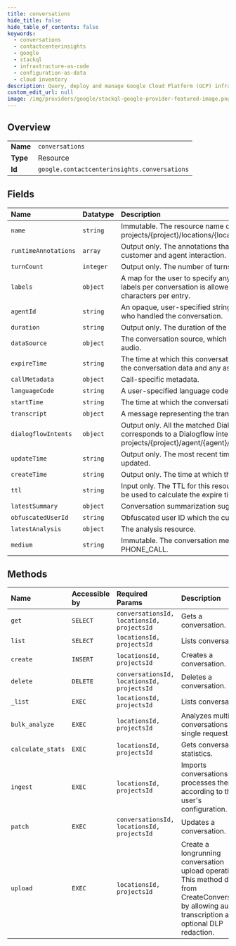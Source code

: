 ```yaml
---
title: conversations
hide_title: false
hide_table_of_contents: false
keywords:
  - conversations
  - contactcenterinsights
  - google    
  - stackql
  - infrastructure-as-code
  - configuration-as-data
  - cloud inventory
description: Query, deploy and manage Google Cloud Platform (GCP) infrastructure and resources using SQL
custom_edit_url: null
image: /img/providers/google/stackql-google-provider-featured-image.png
---
```

  
    

## Overview
<table><tbody>
<tr><td><b>Name</b></td><td><code>conversations</code></td></tr>
<tr><td><b>Type</b></td><td>Resource</td></tr>
<tr><td><b>Id</b></td><td><code>google.contactcenterinsights.conversations</code></td></tr>
</tbody></table>

## Fields
| Name | Datatype | Description |
|:-----|:---------|:------------|
| `name` | `string` | Immutable. The resource name of the conversation. Format: projects/&#123;project&#125;/locations/&#123;location&#125;/conversations/&#123;conversation&#125; |
| `runtimeAnnotations` | `array` | Output only. The annotations that were generated during the customer and agent interaction. |
| `turnCount` | `integer` | Output only. The number of turns in the conversation. |
| `labels` | `object` | A map for the user to specify any custom fields. A maximum of 20 labels per conversation is allowed, with a maximum of 256 characters per entry. |
| `agentId` | `string` | An opaque, user-specified string representing the human agent who handled the conversation. |
| `duration` | `string` | Output only. The duration of the conversation. |
| `dataSource` | `object` | The conversation source, which is a combination of transcript and audio. |
| `expireTime` | `string` | The time at which this conversation should expire. After this time, the conversation data and any associated analyses will be deleted. |
| `callMetadata` | `object` | Call-specific metadata. |
| `languageCode` | `string` | A user-specified language code for the conversation. |
| `startTime` | `string` | The time at which the conversation started. |
| `transcript` | `object` | A message representing the transcript of a conversation. |
| `dialogflowIntents` | `object` | Output only. All the matched Dialogflow intents in the call. The key corresponds to a Dialogflow intent, format: projects/&#123;project&#125;/agent/&#123;agent&#125;/intents/&#123;intent&#125; |
| `updateTime` | `string` | Output only. The most recent time at which the conversation was updated. |
| `createTime` | `string` | Output only. The time at which the conversation was created. |
| `ttl` | `string` | Input only. The TTL for this resource. If specified, then this TTL will be used to calculate the expire time. |
| `latestSummary` | `object` | Conversation summarization suggestion data. |
| `obfuscatedUserId` | `string` | Obfuscated user ID which the customer sent to us. |
| `latestAnalysis` | `object` | The analysis resource. |
| `medium` | `string` | Immutable. The conversation medium, if unspecified will default to PHONE_CALL. |
## Methods
| Name | Accessible by | Required Params | Description |
|:-----|:--------------|:----------------|:------------|
| `get` | `SELECT` | `conversationsId, locationsId, projectsId` | Gets a conversation. |
| `list` | `SELECT` | `locationsId, projectsId` | Lists conversations. |
| `create` | `INSERT` | `locationsId, projectsId` | Creates a conversation. |
| `delete` | `DELETE` | `conversationsId, locationsId, projectsId` | Deletes a conversation. |
| `_list` | `EXEC` | `locationsId, projectsId` | Lists conversations. |
| `bulk_analyze` | `EXEC` | `locationsId, projectsId` | Analyzes multiple conversations in a single request. |
| `calculate_stats` | `EXEC` | `locationsId, projectsId` | Gets conversation statistics. |
| `ingest` | `EXEC` | `locationsId, projectsId` | Imports conversations and processes them according to the user's configuration. |
| `patch` | `EXEC` | `conversationsId, locationsId, projectsId` | Updates a conversation. |
| `upload` | `EXEC` | `locationsId, projectsId` | Create a longrunning conversation upload operation. This method differs from CreateConversation by allowing audio transcription and optional DLP redaction. |
